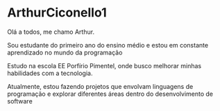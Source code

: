 # ArthurCiconello1
Olá a todos, me chamo Arthur.

Sou estudante do primeiro ano do ensino médio e estou em constante aprendizado no mundo da programação

Estudo na escola EE Porfírio Pimentel, onde busco melhorar minhas habilidades com a tecnologia.

Atualmente, estou fazendo projetos que envolvam linguagens de programação e explorar diferentes áreas dentro do desenvolvimento de software
